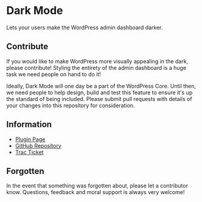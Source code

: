 # Dark Mode

Lets your users make the WordPress admin dashboard darker.

## Contribute

If you would like to make WordPress more visually appealing in the dark, please contribute! Styling the entirety of the admin dashboard is a huge task we need people on hand to do it!

Ideally, Dark Mode will one day be a part of the WordPress Core. Until then, we need people to help design, build and test this feature to ensure it's up the standard of being included. Please submit pull requests with details of your changes into this repository for consideration.

## Information

* [Plugin Page](https://wordpress.org/plugins/dark-mode/)
* [GitHub Repository](https://github.com/danieltj27/Dark-Mode)
* [Trac Ticket](https://core.trac.wordpress.org/ticket/41928)

## Forgotten

In the event that something was forgotten about, please let a contributor know. Questions, feedback and moral support is always very welcome!
